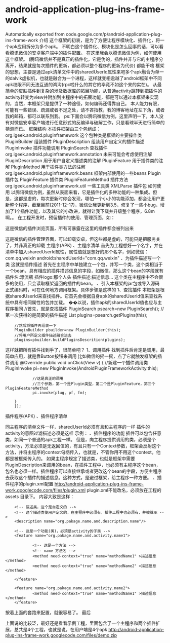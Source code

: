 # android-application-plug-ins-frame-work
Automatically exported from code.google.com/p/android-application-plug-ins-frame-work
介绍
这个框架的初衷，是为了方便让程序模块化、插件化，将一个apk应用拆分为多个apk。
不明白这个插件化、模块化是怎么回事的话，可以看看腾讯微信的安卓客户端中的插件配置。
在这里我会以腾讯微信为例，如何使用这个框架。 (腾讯微信并不是真正的插件化，它是伪的，插件并非与它的主程序分离开，结果就是每次插件的更新，都必须以整个程序的更新为代价)
都能干啥
框架的思想，主要是通过apk清单文件中的sharedUserId属性来吧多个apk融合为单一的dalvik虚拟机，也就是融合为一个进程，这样就变相逾越了android框架中不同apk权限不同无法互通的鸿沟(rpc啦什么的其它的毕竟不如这个来的实在)。
从最简单的皮肤插件到复杂的涉及数据库的拓展功能，从普通activity跳转到把插件的activity转变为view并附加到主程序中的拓展功能，都是可以通过本框架来实现的，当然，本框架只是提供了一种途径，如何编码还得靠自己。
本人能力有限，可能有一些错误、疏漏或者不足之处，请不吝指教，我的博客地址在左下角，或者我的邮箱，都可以联系到我。
ps:下面会以腾讯微信为例，这里声明一下，本人没有对微信安卓客户端进行任意形式的反编译与破解工作，只是看球半天进行简单的猜测而已。
框架结构
本插件框架由三个包组成：
org.igeek.android.pluginframework 这个包种类是框架的主要操作类
PluginBuilder 组装插件
PluginDescription 组装用户自定义的插件描述
PluginInvoke 插件功能调用
PluginSearch 查找插件
org.igeek.android.pluginframework.annotation 未来可能会考虑使用注解
PluginDescription 用于用户自定义描述类的注解
PluginFeature 用于插件类的注解
PluginMethod 用于插件类方法的注解
org.igeek.android.pluginframework.beans 框架内部使用的一些beans
Plugin 插件包
PluginFeature 插件类
PluginFeatureMethod 插件方法
org.igeek.android.pluginframework.util 一些工具类
XMLParse 插件包
如何使用
以腾讯微信为例，虽然从表面来看，它是插件化的多种功能的一种集成。但是，这都是虚的，每次更新时你会发现，哪怕一个小小的功能添加，都会让用户更新整个程序，截至目前(2011-12-17)，微信让我更新到3.5，修复了一些小bug，增加了1个插件功能，以及其它的小改进，就得让我下载并升级整个程序，6.8m啊。。
在工程开发时，预留插件的使用、管理页面，如：

这是微信的插件浏览页面，所有可暴露在这里的插件都会被列出来

 这是微信的插件管理界面，可以卸载安卓，但这些都是虚的，可能只是把服务关了，并非真正的卸载
主程序(APK)
、主程序清单
首先为工程想好一个名字，并在清单中加入sharedUserId属性，属性值就是想好的那个名字，例如微信：com.qq.weixin
   android:sharedUserId="com.qq.weixin"
、为插件描述写一个类
 这就是插件描述
首先在主程序中单独建立一个包，并写一个类，这个类相当于一个bean，具有相应的插件描述信息的字段，如微信，那么这个bean的字段就有 插件名:漂流瓶 插件logo:那个人头 插件描述:描述信息...
这个类在主程序中不会很多的使用，只会读取框架返回的插件的bean。
、引入本框架的jar包或导入源码
正式编码时，可在任何地方调用框架。具体步骤是这样的
1、查找插件 本框架是根据sharedUserId来查找插件。它首先会根据自身apk的sharedUserId值来查找系统中具有相同属性的包并加载。
��以说，插件apk的sharedUserId值也应与主程序相同
        //首先，就是查找插件
        PluginSearch psearch=new PluginSearch();
        //第一次获得的是简要的插件描述
        List<Plugin>  plugins=psearch.getPlugins(this);
        
        //然后将插件再组装一下
        PluginBuilder pbuilder=new PluginBuilder(this);
        //将用户所定义插件描述融合进去
        plugins=pbuilder.buildPluginsDescrition(plugins);

这样就把所有插件找到手了，很简单吧？
1、调用插件 找到插件后肯定是调用，最简单应用，就是靠Button按钮来调用
比如微信的摇一摇，点了它就触发框架的插件调用
        @Override
        public void onClick(View v) {
                //新建一个插件调用类
                PluginInvoke pi=new PluginInvoke(AndroidPluginFrameworkActivity.this);
        
                
                //这是真正的调用
                //三个参数，第一个是Plugin类型，第二个是PluginFeature，第三个PluginFeatureMethod
                pi.invoke(plug, pf, fm);
                
        }
        });
插件程序(APK)
、插件程序清单

同主程序的清单文件一样，sharedUserId必须有且和主程序的一样 插件的activity的意图过滤描述必须是这样 示例：
  <intent-filter>
                <category android:name="android.intent.category.DEFAULT" />
  </intent-filter>
、插件程序的功能
插件可以包含任意类，如同一个普通的apk工程一样。
但是，向主程序提供调用的类，必须是个activity，方法必须是无返回值的，有且只有一个Context参数，框架会反射这个方法，并将主程序的context句柄传入，也就是，不管你用不用这个context，他都是被框架传入的。
如果主程序规定了描述类，也就是框架中需要PluginDescription来调用的bean，在插件工程中，也必须有主程序这个bean，包名也必须一样。插件程序可以直接继承或者更改这个bean的字段，方便主程序去获取这个插件的描述信息。这种方式，是避过框架，给主程序一种方便。
、插件程序的plugin.xml配置
http://android-application-plug-ins-frame-work.googlecode.com/files/plugin.xml plugin.xml不能改名，必须放在工程的 assets 目录下。
内容大致是这样：
<?xml version="1.0" encoding="UTF-8"?>
<!-- 这个xml配置文件放在插件工程的 assets 目录下 -->


<!-- 插件提供的功能(类) -->
<plugin-features>

        <!-- 描述类，这个是自定义的 -->
        <!-- 这个描述类使用户定义的，在主程序中必须有，插件工程中也必须有，并被继承 -->
        <description name="org.pakage.name.and.description.name"/>
        
        <!-- 这是一个功能(类)，必须是activity的子类 -->
        <feature name="org.pakage.name.and.activity.name1">
        
                <!-- 这是一个方法 -->
                <!-- name 方法名 -->
                <method need-context="true" name="methodName1" >描述信息</method>
                <method need-context="true" name="methodName2" >描述信息</method>
                
        </feature>
        
        <feature name="org.pakage.name.and.activity.name2">
                <method need-context="true" name="methodName1" >描述信息</method>
        </feature>
</plugin-features>
按着上面的套路来配置，就很容易了。
最后

上面说的比较泛，最好还是看看示例工程，里面包含了一个主程序和两个插件扩展，总共是4个工程，也就是说，在用户端是4个apk http://android-application-plug-ins-frame-work.googlecode.com/files/demo.zip
